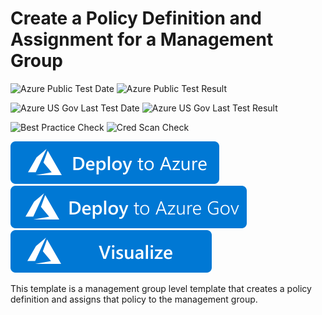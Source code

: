# Create a Policy Definition and Assignment for a Management Group

![Azure Public Test Date](https://azurequickstartsservice.blob.core.windows.net/badges/managementgroup-deployments/create-subscription/PublicLastTestDate.svg)
![Azure Public Test Result](https://azurequickstartsservice.blob.core.windows.net/badges/managementgroup-deployments/create-subscription/PublicDeployment.svg)

![Azure US Gov Last Test Date](https://azurequickstartsservice.blob.core.windows.net/badges/managementgroup-deployments/create-subscription/FairfaxLastTestDate.svg)
![Azure US Gov Last Test Result](https://azurequickstartsservice.blob.core.windows.net/badges/managementgroup-deployments/create-subscription/FairfaxDeployment.svg)

![Best Practice Check](https://azurequickstartsservice.blob.core.windows.net/badges/managementgroup-deployments/create-subscription/BestPracticeResult.svg)
![Cred Scan Check](https://azurequickstartsservice.blob.core.windows.net/badges/managementgroup-deployments/create-subscription/CredScanResult.svg)

[![Deploy To Azure](https://raw.githubusercontent.com/Azure/azure-quickstart-templates/master/1-CONTRIBUTION-GUIDE/images/deploytoazure.svg?sanitize=true)](https://portal.azure.com/#create/Microsoft.Template/uri/https%3A%2F%2Fraw.githubusercontent.com%2FAzure%2Fazure-quickstart-templates%2Fmaster%2Fmanagementgroup-deployments%2Fcreate-subscription%2Fazuredeploy.json)
[![Deploy To Azure US Gov](https://raw.githubusercontent.com/Azure/azure-quickstart-templates/master/1-CONTRIBUTION-GUIDE/images/deploytoazuregov.svg?sanitize=true)](https://portal.azure.us/#create/Microsoft.Template/uri/https%3A%2F%2Fraw.githubusercontent.com%2FAzure%2Fazure-quickstart-templates%2Fmaster%2Fmanagementgroup-deployments%2Fcreate-subscription%2Fazuredeploy.json)
[![Visualize](https://raw.githubusercontent.com/Azure/azure-quickstart-templates/master/1-CONTRIBUTION-GUIDE/images/visualizebutton.svg?sanitize=true)](http://armviz.io/#/?load=https%3A%2F%2Fraw.githubusercontent.com%2FAzure%2Fazure-quickstart-templates%2Fmaster%2Fmanagementgroup-deployments%2Fcreate-subscription%2Fazuredeploy.json)

This template is a management group level template that creates a policy definition and assigns that policy to the management group.
